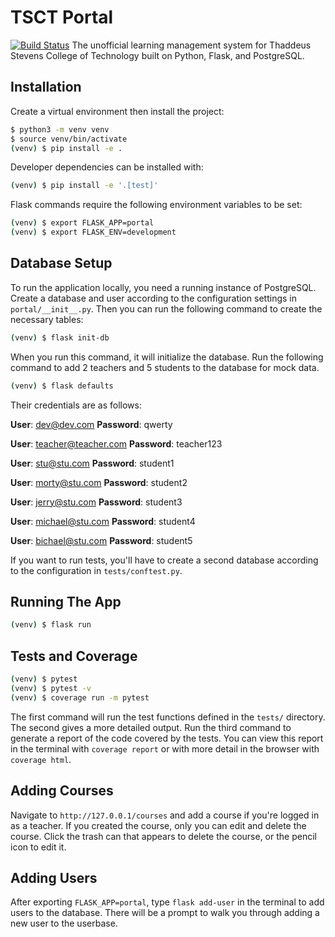 # TSCT Portal

[![Build Status](https://travis-ci.org/ts-cset/grey-portal.svg?branch=master)](https://travis-ci.org/ts-cset/grey-portal)
The unofficial learning management system for Thaddeus Stevens College of Technology built on Python, Flask, and PostgreSQL.


## Installation

Create a virtual environment then install the project:

```bash
$ python3 -m venv venv
$ source venv/bin/activate
(venv) $ pip install -e .
```

Developer dependencies can be installed with:

```bash
(venv) $ pip install -e '.[test]'
```

Flask commands require the following environment variables to be set:

```bash
(venv) $ export FLASK_APP=portal
(venv) $ export FLASK_ENV=development
```


## Database Setup

To run the application locally, you need a running instance of PostgreSQL. Create a database and user according to the configuration settings in `portal/__init__.py`. Then you can run the following command to create the necessary tables:

```bash
(venv) $ flask init-db
```

When you run this command, it will initialize the database. Run the following command to add 2 teachers and 5 students to the database for mock data.

```bash
(venv) $ flask defaults
```

Their credentials are as follows:

**User**: dev@dev.com
**Password**: qwerty

**User**: teacher@teacher.com
**Password**: teacher123

**User**: stu@stu.com
**Password**: student1

**User**: morty@stu.com
**Password**: student2

**User**: jerry@stu.com
**Password**: student3

**User**: michael@stu.com
**Password**: student4

**User**: bichael@stu.com
**Password**: student5

If you want to run tests, you'll have to create a second database according to the configuration in `tests/conftest.py`.


## Running The App

```bash
(venv) $ flask run
```


## Tests and Coverage

```bash
(venv) $ pytest
(venv) $ pytest -v
(venv) $ coverage run -m pytest
```

The first command will run the test functions defined in the `tests/` directory. The second gives a more detailed output. Run the third command to generate a report of the code covered by the tests. You can view this report in the terminal with `coverage report` or with more detail in the browser with `coverage html`.


## Adding Courses

Navigate to `http://127.0.0.1/courses` and add a course if you're logged in as a teacher. If you created the course, only you can edit and delete the course. Click the trash can that appears to delete the course, or the pencil icon to edit it.

## Adding Users

After exporting `FLASK_APP=portal`, type `flask add-user` in the terminal to add users to the database. There will be a prompt to walk you through adding a new user to the userbase.
